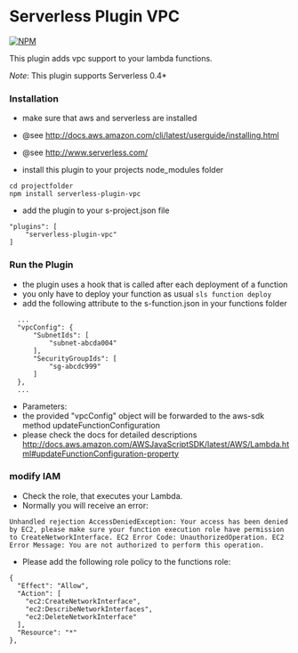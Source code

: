 Serverless Plugin VPC
=========================

[![NPM](https://nodei.co/npm/serverless-plugin-vpc.png?downloads=true)](https://nodei.co/npm/serverless-plugin-vpc/)

This plugin adds vpc support to your lambda functions.

*Note*: This plugin supports Serverless 0.4*


### Installation

 - make sure that aws and serverless are installed
 - @see http://docs.aws.amazon.com/cli/latest/userguide/installing.html
 - @see http://www.serverless.com/

 - install this plugin to your projects node_modules folder

```
cd projectfolder
npm install serverless-plugin-vpc
```

 - add the plugin to your s-project.json file

```
"plugins": [
    "serverless-plugin-vpc"
]
```

### Run the Plugin

 - the plugin uses a hook that is called after each deployment of a function
 - you only have to deploy your function as usual `sls function deploy`
 - add the following attribute to the s-function.json in your functions folder

```
  ...
  "vpcConfig": {
      "SubnetIds": [
          "subnet-abcda004"
      ],
      "SecurityGroupIds": [
          "sg-abcdc999"
      ]
  },
  ...
```

 - Parameters:
  - the provided "vpcConfig" object will be forwarded to the aws-sdk method updateFunctionConfiguration
  - please check the docs for detailed descriptions http://docs.aws.amazon.com/AWSJavaScriptSDK/latest/AWS/Lambda.html#updateFunctionConfiguration-property

### modify IAM

- Check the role, that executes your Lambda.
- Normally you will receive an error:

```
Unhandled rejection AccessDeniedException: Your access has been denied by EC2, please make sure your function execution role have permission to CreateNetworkInterface. EC2 Error Code: UnauthorizedOperation. EC2 Error Message: You are not authorized to perform this operation.

```

- Please add the following role policy to the functions role:

```
{
  "Effect": "Allow",
  "Action": [
    "ec2:CreateNetworkInterface",
    "ec2:DescribeNetworkInterfaces",
    "ec2:DeleteNetworkInterface"
  ],
  "Resource": "*"
},
```
